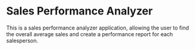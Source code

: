 # Sales Performance Analyzer
This is a sales performance analyzer application, allowing the user to find the overall average sales and create a performance report for each salesperson.
